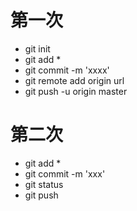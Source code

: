 # 第一次

* git init
* git add *
* git commit -m 'xxxx'
* git remote add origin url
* git push -u origin master


# 第二次

* git add * 
* git commit -m 'xxx'
* git status
* git push